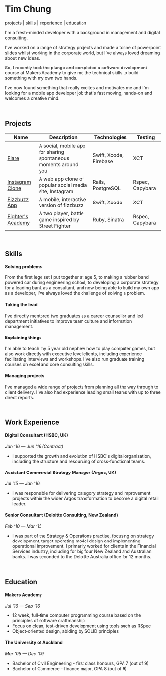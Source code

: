 # Tim Chung


[projects](#projects) | [skills](#skills) | [experience](#experience) | [education](#education)

I'm a fresh-minded developer with a background in management and digital consulting.

I've worked on a range of strategy projects and made a tonne of powerpoint slides whilst working in the corporate world, but I've always loved dreaming about new ideas.

So, I recently took the plunge and completed a software development course at Makers Academy to give me the technical skills to build something with my own two hands.

I've now found something that really excites and motivates me and I'm looking for a mobile app developer job that's fast moving, hands-on and welcomes a creative mind.

&nbsp;
## Projects
|Name|Description|Technologies|Testing
|---|---|---|---|
| [Flare](https://github.com/appflare/flare) | A social, mobile app for sharing spontaneous moments around you | Swift, Xcode, Firebase | XCT |
| [Instagram Clone](https://github.com/tchungnz/instagram-challenge) | A web app clone of popular social media site, Instagram | Rails, PostgreSQL | Rspec, Capybara |
| [Fizzbuzz App](https://github.com/tchungnz/fizzbuzz-swift) | A mobile, interactive version of fizzbuzz  | Swift, Xcode | XCT |
| [Fighter's Academy](https://github.com/tchungnz/battle-app) | A two player, battle game inspired by Street Fighter | Ruby, Sinatra | Rspec, Capybara |

&nbsp;
## Skills

#### Solving problems
From the first lego set I put together at age 5, to making a rubber band powered car during engineering school, to developing a corporate strategy for a leading bank as a consultant, and now being able to build my own app as a developer, I've always loved the challenge of solving a problem.

#### Taking the lead
I've directly mentored two graduates as a career counsellor and led department initiatives to improve team culture and information management.

#### Explaining things
I'm able to teach my 5 year old nephew how to play computer games, but also work directly with executive level clients, including experience facilitating interviews and workshops. I've also run graduate training courses on excel and core consulting skills.

#### Managing projects
I've managed a wide range of projects from planning all the way through to client delivery. I've also had experience leading small teams with up to three direct reports.

&nbsp;
## Work Experience

#### Digital Consultant (HSBC, UK)
_Jan ‘16 — Jun '16 (Contract)_
- I supported the growth and evolution of HSBC's digital organisation, including the structure and resourcing of cross-functional teams.


#### Assistant Commercial Strategy Manager (Argos, UK)
_Jul ‘15 — Jan '16_
- I was responsible for delivering category strategy and improvement projects within the wider Argos transformation to become a digital retail leader.


#### Senior Consultant (Deloitte Consulting, New Zealand)
_Feb ‘10 — Mar ‘15_
- I was part of the Strategy & Operations practise, focusing on strategy development, target operating model design and implementing operational improvement. I primarily worked for clients in the Financial Services industry, including for big four New Zealand and Australian banks. I was seconded to the Deloitte Australia office for 12 months.


&nbsp;
## Education

#### Makers Academy
_Jul ‘16 — Sep ‘16_
- 12 week, full-time computer programming course based on the  principles of software craftmanship
- Focus on clean, test-driven development using tools such as RSpec
- Object-oriented design, abiding by SOLID principles

#### The University of Auckland
_Mar ‘05 — Dec ‘09_
- Bachelor of Civil Engineering - first class honours, GPA 7 (out of 9)
- Bachelor of Commerce - finance major, GPA 8 (out of 9)
